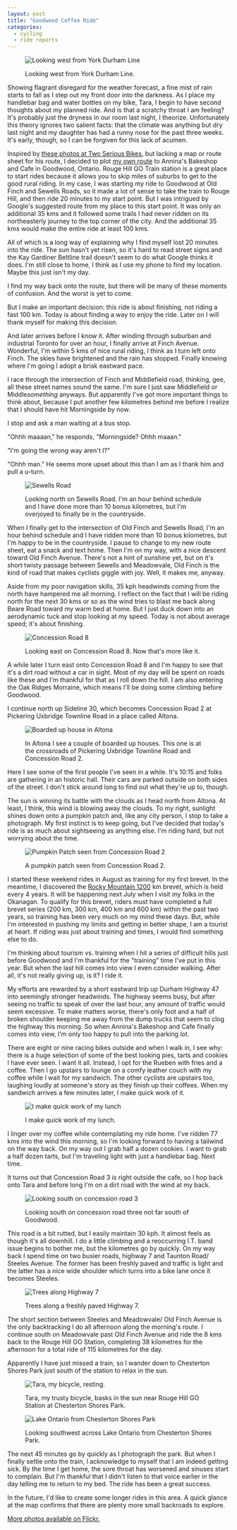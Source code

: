 ```yaml
---
layout: post
title: "Goodwood Coffee Ride"
categories:
  - cycling
  - ride reports
---
```

<figure>


<img src="/images/2011/10/west-from-york-durham-line.jpg" alt="Looking west from York Durham Line" />



<figcaption><p>Looking west from York Durham Line.</p></figcaption>

</figure>

Showing flagrant disregard for the weather forecast, a fine mist of rain starts to fall as I step out my front door into the darkness. As I place my handlebar bag and water bottles on my bike, Tara, I begin to have second thoughts about my planned ride. And is that a scratchy throat I am feeling? It's probably just the dryness in our room last night, I theorize. Unfortunately this theory ignores two salient facts: that the climate was anything but dry last night and my daughter has had a runny nose for the past three weeks. It's early, though, so I can be forgiven for this lack of acumen.

Inspired by [these photos at Two Serious Bikes](twoserious), but lacking a map or route sheet for his route, I decided to plot [my own route](goodwoodroute) to Annina's Bakeshop and Cafe in Goodwood, Ontario. Rouge Hill GO Train station is a great place to start rides because it allows you to skip miles of suburbs to get to the good rural riding. In my case, I was starting my ride to Goodwood at Old Finch and Sewells Roads, so it made a lot of sense to take the train to Rouge Hill, and then ride 20 minutes to my start point. But I was intrigued by Google's suggested route from my place to this start point. It was only an additional 35 kms and it followed some trails I had never ridden on its northeasterly journey to the top corner of the city. And the additional 35 kms would make the entire ride at least 100 kms.

All of which is a long way of explaining why I find myself lost 20 minutes into the ride. The sun hasn't yet risen, so it's hard to read street signs and the Kay Gardiner Beltline trail doesn't seem to do what Google thinks it does. I'm still close to home, I think as I use my phone to find my location. Maybe this just isn't my day.

I find my way back onto the route, but there will be many of these moments of confusion. And the worst is yet to come. 

But I make an important decision: this ride is about finishing, not riding a fast 100 km. Today is about finding a way to enjoy the ride. Later on I will thank myself for making this decision. 

And later arrives before I know it. After winding through suburban and industrial Toronto for over an hour, I finally arrive at Finch Avenue. Wonderful, I'm within 5 kms of nice rural riding, I think as I turn left onto Finch. The skies have brightened and the rain has stopped. Finally knowing where I'm going I adopt a brisk eastward pace. 

I race through the intersection of Finch and Middlefield road, thinking, gee, all these street names sound the same. I'm sure I just saw Middlefield or Middle*something* anyways. But apparently I've got more important things to think about, because I put another few kilometres behind me before I realize that I should have hit Morningside by now. 

I stop and ask a man waiting at a bus stop.

"Ohhh maaaan," he responds, "Morningside? Ohhh maaan."

"I'm going the wrong way aren't I?"

"Ohhh man." He seems more upset about this than I am as I thank him and pull a u-turn. 

<figure>



<img src="/images/2011/10/old-finch-and-sewells-road.jpg" alt="Sewells Road" />



<figcaption><p>Looking north on Sewells Road. I'm an hour behind schedule and I have done more than 10 bonus kilometres, but I'm overjoyed to finally be in the countryside.</p></figcaption>

</figure>

When I finally get to the intersection of Old Finch and Sewells Road, I'm an hour behind schedule and I have ridden more than 10 bonus kilometres, but I'm happy to be in the countryside. I pause to change to my new route sheet, eat a snack and text home. Then I'm on my way, with a nice descent toward Old Finch Avenue. There's not a hint of sunshine yet, but on it's short twisty passage between Sewells and Meadowvale, Old Finch is the kind of road that makes cyclists giggle with joy. Well, it makes me, anyway.

Aside from my poor navigation skills, 35 kph headwinds coming from the north have hampered me all morning. I reflect on the fact that I will be riding north for the next 30 kms or so as the wind tries to blast me back along Beare Road toward my warm bed at home. But I just duck down into an aerodynamic tuck and stop looking at my speed. Today is not about average speed; it's about finishing.


<figure>


<img src="/images/2011/10/concession-road-8.jpg" alt="Concession Road 8" />



<figcaption><p>Looking east on Concession Road 8. Now that's more like it.</p></figcaption>

</figure>

A while later I turn east onto Concession Road 8 and I'm happy to see that it's a dirt road without a car in sight. Most of my day will be spent on roads like these and I'm thankful for that as I roll down the hill. I am also entering the Oak Ridges Morraine, which means I'll be doing some climbing before Goodwood.

I continue north up Sideline 30, which becomes Concession Road 2 at Pickering Uxbridge Townline Road in a place called Altona. 

<figure>


<img src="/images/2011/10/boarded-house-2.jpg" alt="Boarded up house in Altona" />



<figcaption><p>In Altona I see a couple of boarded up houses. This one is at the crossroads of Pickering Uxbridge Townline Road and Concession Road 2.</p></figcaption>

</figure>

Here I see some of the first people I've seen in a while. It's 10:15 and folks are gathering in an historic hall.  Their cars are parked outside on both sides of the street. I don't stick around long to find out what they're up to, though. 

The sun is winning its battle with the clouds as I head north from Altona. At least, I think, this wind is blowing away the clouds. To my right, sunlight shines down onto a pumpkin patch and, like any city person, I stop to take a photograph. My first instinct is to keep going, but I've decided that today's ride is as much about sightseeing as anything else. I'm riding hard, but not worrying about the time.

<figure>


<img src="/images/2011/10/pumpkin-patch.jpg" alt="Pumpkin Patch seen from Concession Road 2" />



<figcaption><p>A pumpkin patch seen from Concession Road
2.</p></figcaption>

</figure>

I started these weekend rides in August as training for my first brevet. In the meantime, I discovered the [Rocky Mountain 1200](rocky) km brevet, which is held every 4 years. It will be happening next July when I visit my folks in the Okanagan. To qualify for this brevet, riders must have completed a full brevet series (200 km, 300 km, 400 km and 600 km) within the past two years, so training has been very much on my mind these days. But, while I'm interested in pushing my limits and getting in better shape, I am a tourist at heart. If riding was just about training and times, I would find something else to do.

I'm thinking about tourism vs. training when I hit a series of difficult hills just before Goodwood and I'm thankful for the "training" time I've put in this year. But when the last hill comes into view I even consider walking. After all, it's not really giving up, is it? I ride it.

My efforts are rewarded by a short eastward trip up Durham Highway 47 into seemingly stronger headwinds. The highway seems busy, but after seeing no traffic to speak of over the last hour, any amount of traffic would seem excessive. To make matters worse, there's only foot and a half of broken shoulder keeping me away from the dump trucks that seem to clog the highway this morning. So when Annina's Bakeshop and Cafe finally comes into view, I'm only too happy to pull into the parking lot.

There are eight or nine racing bikes outside and when I walk in, I see why: there is a huge selection of some of the best looking pies, tarts and cookies I have ever seen. I want it all. Instead, I opt for the Rueben with fries and a coffee. Then I go upstairs to lounge on a comfy leather couch with my coffee while I wait for my sandwich. The other cyclists are upstairs too, laughing loudly at someone's story as they finish up their coffees. When my sandwich arrives a few minutes later, I make quick work of it.

<figure>


<img src="/images/2011/10/remains-of-lunch.jpg" alt="I make quick work of my lunch" />



<figcaption><p>I make quick work of my lunch.</p></figcaption>

</figure>

I linger over my coffee while contemplating my ride home. I've ridden 77 kms into the wind this morning, so I'm looking forward to having a tailwind on the way back. On my way out I grab half a dozen cookies. I want to grab a half dozen tarts, but I'm traveling light with just a handlebar bag. Next time.

It turns out that Concession Road 3 is right outside the cafe, so I hop back onto Tara and before long I'm on a dirt road with the wind at my back.  

<figure>


<img src="/images/2011/10/concession-road-3.jpg" alt="Looking south on concession road 3" />



<figcaption><p>Looking south on concession road three not far south of Goodwood.</p></figcaption>

</figure>

This road is a bit rutted, but I easily maintain 30 kph. It almost feels as though it's all downhill. I do a little climbing and a reoccurring I.T. band issue begins to bother me, but the kilometres go by quickly. On my way back I spend time on two busier roads, highway 7 and Taunton Road/ Steeles Avenue. The former has been freshly paved and traffic is light and the latter has a nice wide shoulder which turns into a bike lane once it becomes Steeles.

<figure>


<img src="/images/2011/10/trees-along-hwy-7.jpg" alt="Trees along Highway 7" />



<figcaption><p>Trees along a freshly paved Highway 7.</p></figcaption>

</figure>

The short section between Steeles and Meadowvale/ Old Finch Avenue is the only backtracking I do all afternoon along the morning's route. I continue south on Meadowvale past Old Finch Avenue and ride the 8 kms back to the Rouge Hill GO Station, completing 38 kilometres for the afternoon for a total ride of 115 kilometres for the day. 

Apparently I have just missed a train, so I wander down to Chesterton Shores Park just south of the station to relax in the sun.  

<figure>


<img src="/images/2011/10/tara-resting.jpg" alt="Tara, my bicycle, resting." />



<figcaption><p>Tara, my trusty bicycle, basks in the sun near Rouge Hill GO Station at Chesterton Shores Park.</p></figcaption>

</figure>

<figure>


<img src="/images/2011/10/lake-ontario.jpg" alt="Lake Ontario from Chesterton Shores Park" />



<figcaption><p>Looking southwest across Lake Ontario from Chesterton Shores Park.</p></figcaption>

</figure>

The next 45 minutes go by quickly as I photograph the park. But when I finally settle onto the train, I acknowledge to myself that I am indeed getting sick. By the time I get home, the sore throat has worsened and sinuses start to complain. But I'm thankful that I didn't listen to that voice earlier in the day telling me to return to my bed. The ride has been a great success.

In the future, I'd like to create some longer rides in this area. A quick glance at the map confirms that there are plenty more small backroads to explore.

[More photos available on Flickr.][flickr]

[goodwoodroute]:http://www.bikely.com/maps/bike-path/Toronto-Zoo-to-Goodwood-60-km 

[twoserious]:http://twoseriousbikes.blogspot.com/2011/05/greg-curnoe-bike-does-zoo-ride.html

[rocky]:http://www.randonneurs.bc.ca/rocky/rm1200.html

[flickr]:http://www.flickr.com/photos/museunlimited/sets/72157627685238871/
